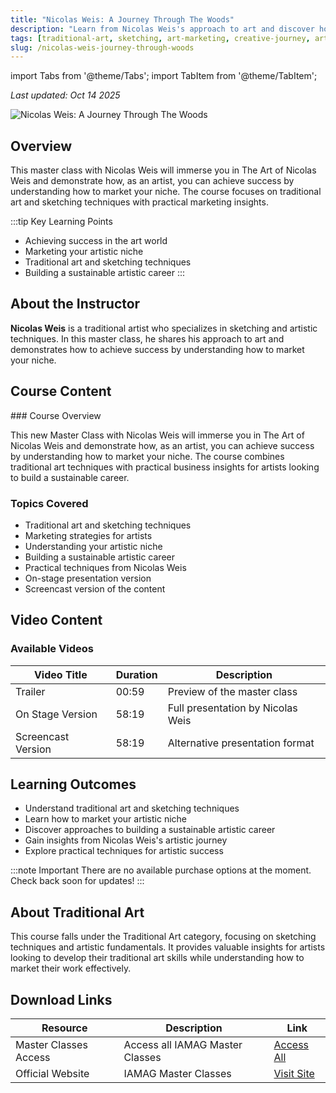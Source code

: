 ```yaml
---
title: "Nicolas Weis: A Journey Through The Woods"
description: "Learn from Nicolas Weis's approach to art and discover how to achieve success by understanding how to market your niche."
tags: [traditional-art, sketching, art-marketing, creative-journey, artistic-success]
slug: /nicolas-weis-journey-through-woods
---
```


import Tabs from '@theme/Tabs';
import TabItem from '@theme/TabItem';

_Last updated: Oct 14 2025_

![Nicolas Weis: A Journey Through The Woods](https://alpha.uscreencdn.com/images/programs/3527804/horizontal/8520c45c-11c0-44cf-a745-a2531641dd07.jpg)

## Overview

This master class with Nicolas Weis will immerse you in The Art of Nicolas Weis and demonstrate how, as an artist, you can achieve success by understanding how to market your niche. The course focuses on traditional art and sketching techniques with practical marketing insights.

:::tip Key Learning Points
- Achieving success in the art world
- Marketing your artistic niche
- Traditional art and sketching techniques
- Building a sustainable artistic career
:::

## About the Instructor

**Nicolas Weis** is a traditional artist who specializes in sketching and artistic techniques. In this master class, he shares his approach to art and demonstrates how to achieve success by understanding how to market your niche.

## Course Content

<Tabs>
<TabItem value="overview" label="Overview" default>
### Course Overview

This new Master Class with Nicolas Weis will immerse you in The Art of Nicolas Weis and demonstrate how, as an artist, you can achieve success by understanding how to market your niche. The course combines traditional art techniques with practical business insights for artists looking to build a sustainable career.
</TabItem>
<TabItem value="topics" label="Topics Covered">
### Topics Covered

- Traditional art and sketching techniques
- Marketing strategies for artists
- Understanding your artistic niche
- Building a sustainable artistic career
- Practical techniques from Nicolas Weis
- On-stage presentation version
- Screencast version of the content
</TabItem>
</Tabs>

## Video Content

### Available Videos

| Video Title | Duration | Description |
|-------------|----------|-------------|
| Trailer | 00:59 | Preview of the master class |
| On Stage Version | 58:19 | Full presentation by Nicolas Weis |
| Screencast Version | 58:19 | Alternative presentation format |

## Learning Outcomes

- Understand traditional art and sketching techniques
- Learn how to market your artistic niche
- Discover approaches to building a sustainable artistic career
- Gain insights from Nicolas Weis's artistic journey
- Explore practical techniques for artistic success

:::note Important
There are no available purchase options at the moment. Check back soon for updates!
:::

## About Traditional Art

This course falls under the Traditional Art category, focusing on sketching techniques and artistic fundamentals. It provides valuable insights for artists looking to develop their traditional art skills while understanding how to market their work effectively.

## Download Links

| Resource | Description | Link |
|----------|-------------|------|
| Master Classes Access | Access all IAMAG Master Classes | [Access All](https://www.iamag.co/) |
| Official Website | IAMAG Master Classes | [Visit Site](https://www.iamag.co/) |
